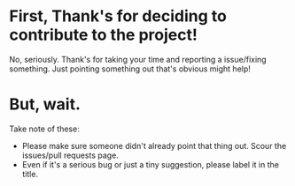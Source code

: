 # First, Thank's for deciding to contribute to the project!

No, seriously. Thank's for taking your time and reporting a issue/fixing something.
Just pointing something out that's obvious might help!

# But, wait.

Take note of these:
  - Please make sure someone didn't already point that thing out. Scour the issues/pull requests page.
  - Even if it's a serious bug or just a tiny suggestion, please label it in the title.

